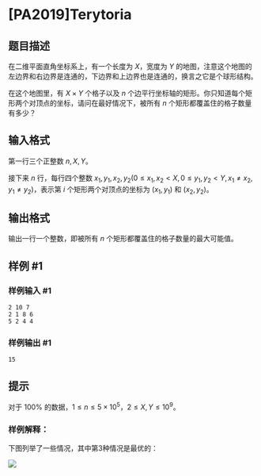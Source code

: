 # [PA2019]Terytoria

## 题目描述

在二维平面直角坐标系上，有一个长度为 $X$，宽度为 $Y$ 的地图，注意这个地图的左边界和右边界是连通的，下边界和上边界也是连通的，换言之它是个球形结构。

在这个地图里，有 $X\times Y$ 个格子以及 $n$ 个边平行坐标轴的矩形。你只知道每个矩形两个对顶点的坐标，请问在最好情况下，被所有 $n$ 个矩形都覆盖住的格子数量有多少？

## 输入格式

第一行三个正整数 $n,X,Y$。

接下来 $n$ 行，每行四个整数 $x_1,y_1,x_2,y_2(0\le x_1,x_2<X,0\le y_1,y_2<Y,x_1\ne x_2,y_1\ne y_2)$，表示第 $i$ 个矩形两个对顶点的坐标为 $(x_1,y_1)$ 和 $(x_2,y_2)$。

## 输出格式

输出一行一个整数，即被所有 $n$ 个矩形都覆盖住的格子数量的最大可能值。

## 样例 #1

### 样例输入 #1
```
2 10 7
2 1 8 6
5 2 4 4
```

### 样例输出 #1

```
15
```

## 提示

对于 $100\%$ 的数据，$1\le n\le 5\times 10^5$，$2\le X,Y\le 10^9$。


### 样例解释：

下图列举了一些情况，其中第3种情况是最优的：

![](https://cdn.luogu.com.cn/upload/image_hosting/9vwqe130.png)
